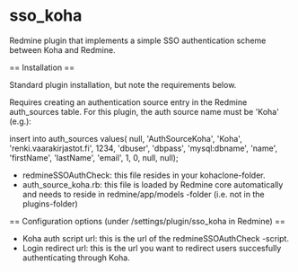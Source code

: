 # sso_koha
Redmine plugin that implements a simple SSO authentication scheme between Koha and Redmine.

== Installation ==

Standard plugin installation, but note the requirements below.

Requires creating an authentication source entry in the Redmine auth_sources table. For this plugin, the auth source name must be 'Koha' (e.g.):

insert into auth_sources values( null, 'AuthSourceKoha', 'Koha', 'renki.vaarakirjastot.fi', 1234, 'dbuser', 'dbpass', 'mysql:dbname', 'name', 'firstName', 'lastName', 'email', 1, 0, null, null);

* redmineSSOAuthCheck: this file resides in your kohaclone-folder.
* auth_source_koha.rb: this file is loaded by Redmine core automatically and needs to reside in redmine/app/models -folder (i.e. not in the plugins-folder)


== Configuration options (under /settings/plugin/sso_koha in Redmine) ==

* Koha auth script url: this is the url of the redmineSSOAuthCheck -script.
* Login redirect url: this is the url you want to redirect users succesfully authenticating through Koha.
